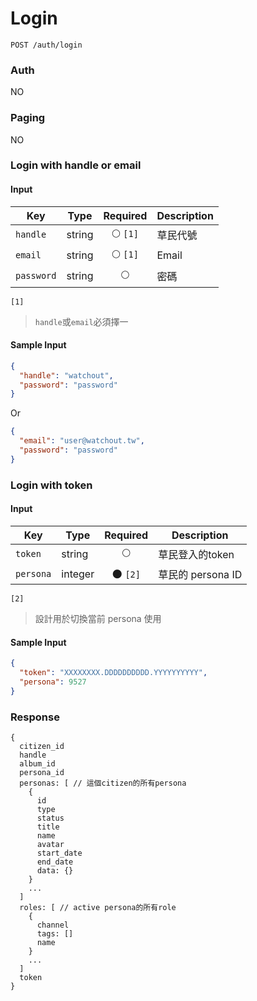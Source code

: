 # Login
```
POST /auth/login
```

### Auth
NO

### Paging
NO

### Login with handle or email

#### Input

| Key | Type | Required | Description |
| --- | --- | :---: | --- |
| `handle` | string | 🌕 `[1]` | 草民代號 |
| `email` | string | 🌕 `[1]` | Email |
| `password` | string | 🌕 | 密碼 |

`[1]`
> `handle`或`email`必須擇一

#### Sample Input

```json
{
  "handle": "watchout",
  "password": "password"
}
```

Or

```json
{
  "email": "user@watchout.tw",
  "password": "password"
}
```

### Login with token

#### Input

| Key | Type | Required | Description |
| --- | --- | :---: | --- |
| `token` | string | 🌕 | 草民登入的token |
| `persona` | integer | 🌑 `[2]` | 草民的 persona ID |

`[2]`
> 設計用於切換當前 persona 使用

#### Sample Input

```json
{
  "token": "XXXXXXXX.DDDDDDDDDD.YYYYYYYYYY",
  "persona": 9527
}
```

### Response
```
{
  citizen_id
  handle
  album_id
  persona_id
  personas: [ // 這個citizen的所有persona
    {
      id
      type
      status
      title
      name
      avatar
      start_date
      end_date
      data: {}
    }
    ...
  ]
  roles: [ // active persona的所有role
    {
      channel
      tags: []
      name
    }
    ...
  ]
  token
}
```
